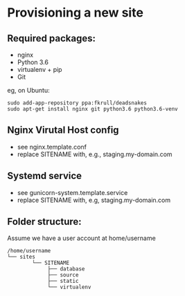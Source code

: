 # Provisioning a new site

## Required packages:

- nginx
- Python 3.6
- virtualenv + pip
- Git

eg, on Ubuntu:

    sudo add-app-repository ppa:fkrull/deadsnakes
    sudo apt-get install nginx git python3.6 python3.6-venv

## Nginx Virutal Host config

- see nginx.template.conf
- replace SITENAME with, e.g., staging.my-domain.com

## Systemd service

- see gunicorn-system.template.service
- replace SITENAME with, e.g, staging.my-domain.com

## Folder structure:

Assume we have a user account at home/username

```
/home/username
└── sites
        └── SITENAME
             ├── database
             ├── source
             ├── static
             └── virtualenv
```
